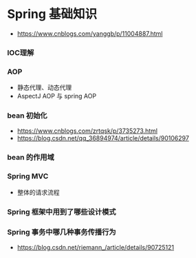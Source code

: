 # Spring 基础知识
- https://www.cnblogs.com/yanggb/p/11004887.html

### IOC理解


### AOP
- 静态代理、动态代理
- AspectJ AOP 与 spring AOP

### bean 初始化
  - https://www.cnblogs.com/zrtqsk/p/3735273.html
  - https://blog.csdn.net/qq_36894974/article/details/90106297
  
###  bean 的作用域

### Spring MVC
- 整体的请求流程


### Spring 框架中用到了哪些设计模式


### Spring 事务中哪几种事务传播行为
- https://blog.csdn.net/riemann_/article/details/90725121